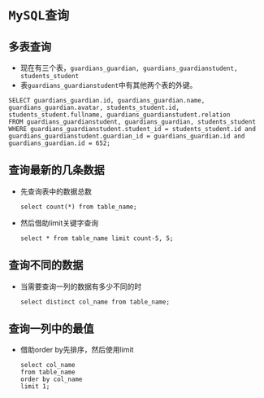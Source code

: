# `MySQL查询`

## 多表查询

- 现在有三个表，`guardians_guardian, guardians_guardianstudent, students_student`
- 表`guardians_guardianstudent`中有其他两个表的外键。

```mysql
SELECT guardians_guardian.id, guardians_guardian.name, guardians_guardian.avatar, students_student.id, students_student.fullname, guardians_guardianstudent.relation
FROM guardians_guardianstudent, guardians_guardian, students_student
WHERE guardians_guardianstudent.student_id = students_student.id and guardians_guardianstudent.guardian_id = guardians_guardian.id and guardians_guardian.id = 652; 
```

## 查询最新的几条数据

- 先查询表中的数据总数

  ```mysql
  select count(*) from table_name;
  ```

- 然后借助limit关键字查询

  ```mysql
  select * from table_name limit count-5, 5;
  ```

## 查询不同的数据

- 当需要查询一列的数据有多少不同的时

  ```mysql
  select distinct col_name from table_name;
  ```

## 查询一列中的最值

- 借助order by先排序，然后使用limit

  ```mysql
  select col_name 
  from table_name 
  order by col_name
  limit 1;
  ```

  